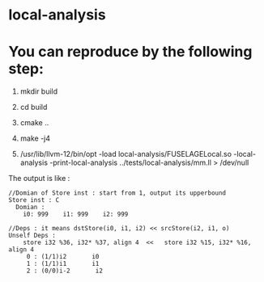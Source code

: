 # local-analysis
# You can reproduce by the following step:

1. mkdir build

2. cd build

3. cmake ..

4. make -j4

5. /usr/lib/llvm-12/bin/opt -load local-analysis/FUSELAGELocal.so -local-analysis  -print-local-analysis ../tests/local-analysis/mm.ll > /dev/null

The output is like :

```
//Domian of Store inst : start from 1, output its upperbound
Store inst : C
  Domian : 
    i0: 999    i1: 999    i2: 999

//Deps : it means dstStore(i0, i1, i2) << srcStore(i2, i1, o)
Unself Deps : 
    store i32 %36, i32* %37, align 4  <<   store i32 %15, i32* %16, align 4
     0 : (1/1)i2       i0
     1 : (1/1)i1       i1
     2 : (0/0)i-2       i2

